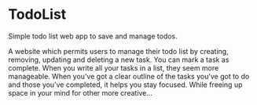# TodoList
Simple todo list web app to save and manage todos.

A website which permits users to manage their todo list by creating, removing, updating and deleting a new task. You can mark a task as complete.
When you write all your tasks in a list, they seem more manageable. When you’ve got a clear outline of the tasks you’ve got to do and those you’ve completed, it helps you stay focused. While freeing up space in your mind for other more creative…
